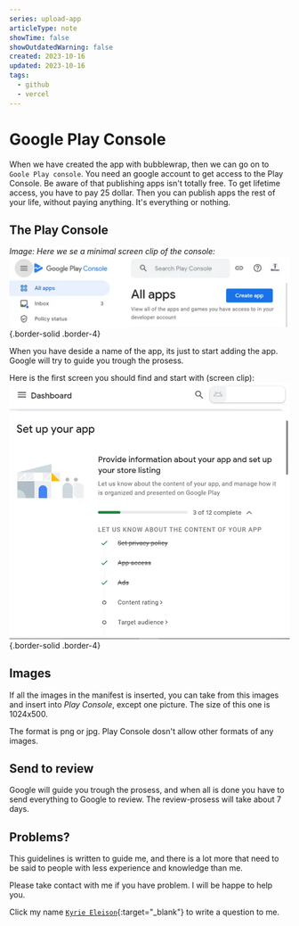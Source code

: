 ```yaml
---
series: upload-app
articleType: note
showTime: false
showOutdatedWarning: false
created: 2023-10-16
updated: 2023-10-16
tags:
  - github
  - vercel
---
```


# Google Play Console
When we have created the app with bubblewrap, then we can go on to `Goole Play console`. You need an google account to get access to the Play Console. Be aware of that publishing apps isn't totally free. To get lifetime access, you have to pay 25 dollar. Then you can publish apps the rest of your life, without paying anything. It's everything or nothing.

## The Play Console
_Image: Here we se a minimal screen clip of the console:_
![Screen clip of the top of the _Google Search Console_](./google-play-console.webp "Screen clip of the top of the Google Search Console"){.border-solid .border-4}

When you have deside a name of the app, its just to start adding the app. Google will try to guide you trough the prosess.

Here is the first screen you should find and start with (screen clip):
![Screen clip from _Google Search Console_ of how to _set up your app_](./set-up-your-app.webp "Screen clip from _Google Search Console_ of how to _set up your app_ "){.border-solid .border-4}

## Images
If all the images in the manifest is inserted, you can take from this images and insert into _Play Console_, except one picture. The size of this one is 1024x500.

The format is png or jpg. Play Console dosn't allow other formats of any images.

## Send to review
Google will guide you trough the prosess, and when all is done you have to send everything to Google to review. The review-prosess will take about 7 days. 

## Problems?
This guidelines is written to guide me, and there is a lot more that need to be said to people with less experience and knowledge than me. 

Please take contact with me if you have problem. I will be happe to help you. 

Click my name [`Kyrie Eleison`](https://github.com/lovkyndig/create-google-app/discussions/categories/q-a){:target="_blank"} to write a question to me.

<!-- 
Made by laywer Kyrie Eleison 2023.
-->
